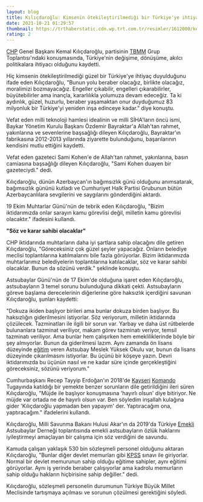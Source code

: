 ```yaml
--- 
layout: blog
title: Kılıçdaroğlu: Kimsenin ötekileştirilmediği bir Türkiye'ye ihtiyaç var
date: 2021-10-21 01:29:57
thumbnail: https://trthaberstatic.cdn.wp.trt.com.tr/resimler/1612000/kemal-kilicdaroglu-aa-1612807.jpg
rating: 2
---
```

<p>
	<a href="https://www.trthaber.com/etiket/chp/" target="_blank">CHP</a> Genel Başkanı Kemal Kılıçdaroğlu, partisinin <a href="https://www.trthaber.com/etiket/tbmm/" target="_blank">TBMM</a> Grup Toplantısı'ndaki konuşmasında, Türkiye'nin değişime, dönüşüme, akılcı politikalara ihtiyacı olduğunu kaydetti.</p>
<p>
	Hiç kimsenin ötekileştirilmediği güzel bir Türkiye'ye ihtiyaç duyulduğunu ifade eden Kılıçdaroğlu, "Bunun yolu beraber olacağız, birlikte olacağız, moralimizi bozmayacağız. Engeller çıkabilir, engelleri çıkarabilirler, büyütebilirler ama inançla, kararlılıkla yolumuza devam edeceğiz. Ta ki aydınlık, güzel, huzurlu, beraber yaşamaktan onur duyduğumuz 83 milyonluk bir Türkiye'yi yeniden inşa edinceye kadar." diye konuştu.</p>
<p>
	Vefat eden milli teknoloji hamlesi idealinin ve milli SİHA'ların öncü ismi, Baykar Yönetim Kurulu Başkanı Özdemir Bayraktar'a Allah'tan rahmet, yakınlarına ve sevenlerine başsağlığı dileyen Kılıçdaroğlu, Bayraktar'ın fabrikasına 2012-2013 yıllarında ziyarette bulunduğunu, başarılarının kendisini mutlu ettiğini kaydetti.</p>
<p>
	Vefat eden gazeteci Sami Kohen'e de Allah'tan rahmet, yakınlarına, basın camiasına başsağlığı dileyen Kılıçdaroğlu, "Sami Kohen duayen bir gazeteciydi." dedi.</p>
<p>
	Kılıçdaroğlu, dünün Azerbaycan'ın bağımsızlık günü olduğunu anımsatarak, bağımsızlık gününü kutladı ve Cumhuriyet Halk Partisi Grubunun bütün Azerbaycanlılara sevgilerini ve saygılarını gönderdiğini aktardı.</p>
<p>
	19 Ekim Muhtarlar Günü'nün de tebrik eden Kılıçdaroğlu, "Bizim iktidarımızda onlar sarayın kamu görevlisi değil, milletin kamu görevlisi olacaktır." ifadesini kullandı.</p>
<p>
	<strong>"Söz ve karar sahibi olacaklar"</strong></p>
<p>
	CHP iktidarında muhtarların daha iyi şartlara sahip olacağını dile getiren Kılıçdaroğlu, "Göreceksiniz çok güzel şeyler yapacağız. Onların belediye meclisi toplantılarına katılmalarını bile fazla görüyorlar. Bizim iktidarımızda muhtarlarımız belediyelerin toplantılarına katılacaklar, söz ve karar sahibi olacaklar. Bunun da sözünü verdik." şeklinde konuştu.</p>
<p>
	Astsubaylar Günü'nün de 17 Ekim'de olduğuna işaret eden Kılıçdaroğlu, astsubayların 3 temel sorunu bulunduğuna dikkati çekti. Astsubayların göreve başlama derecelerinin diğerlerine göre haksızlık içerdiğini savunan Kılıçdaroğlu, şunları kaydetti:</p>
<p>
	"Dokuza ikiden başlıyor birileri ama bunlar dokuza birden başlıyor. Bu haksızlığın giderilmesini istiyorlar. Söz veriyorum, milletin iktidarında çözülecek. Tazminatları ile ilgili bir sorun var. Yarbay ve daha üst rütbelerde bulunanlara tazminat veriliyor, makam görev tazminatı veriyor, temsil tazminatı veriliyor. Ama bunlar hem çalışırken hem emekliliklerinde böyle bir şey almıyorlar. Bunun da giderilmesi lazım. Aynı zamanda ön lisans düzeyinde <a href="https://www.trthaber.com/etiket/egitim/" target="_blank">eğitim</a> veren Astsubay Meslek Yüksek Okulu var, bunun da lisans düzeyinde çıkarılmasını istiyorlar. Bu üçünü bir köşeye yazın. Devri iktidarımızda bu üçünün nasıl ve ne kadar süre içinde gerçekleştiğini göreceksiniz, sözünü veriyorum."</p>
<p>
	Cumhurbaşkanı Recep Tayyip Erdoğan'ın 2018'de <a href="https://www.trthaber.com/etiket/kayseri/" target="_blank">Kayseri</a> <a href="https://www.trthaber.com/etiket/komando/" target="_blank">Komando</a> Tugayında katıldığı bir yemekte benzer sorunların dile getirildiğini ileri süren Kılıçdaroğlu, "Müjde ile başlıyor konuşmasına 'hayırlı olsun' diye bitiriyor. Ne müjde var ortada ne de hayırlı olsun var. Ben söyledim inşallah kulağına gider 'Kılıçdaroğlu yapmadan ben yapayım' der. Yaptıracağım ona, yaptıracağım." ifadelerini kullandı.</p>
<p>
	Kılıçdaroğlu, Milli Savunma Bakanı Hulusi Akar'ın da 2019'da Türkiye <a href="https://www.trthaber.com/etiket/emekli/" target="_blank">Emekli</a> Astsubaylar Derneği toplantısında emekli astsubayların özlük haklarını iyileştirmeyi amaçlayan bir çalışma için söz verdiğini de savundu.</p>
<p>
	Kamuda çalışan yaklaşık 530 bin sözleşmeli personel olduğunu aktaran Kılıçdaroğlu, "Bunlar diğer devlet memurları gibi <a href="https://www.trthaber.com/etiket/kpss/" target="_blank">KPSS</a> sınavı ile giriyorlar. Normal bir devlet memurunun sahip olduğu eğitime sahipler, aynı eğitimi görüyorlar. Aynı iş yerinde beraber çalışıyorlar ama kadrolu memurların sahip olduğu hakların hiçbirisine sahip değiller." dedi.</p>
<p>
	Kılıçdaroğlu, sözleşmeli personelin durumunun Türkiye Büyük Millet Meclisinde tartışmaya açılması ve sorunun çözülmesi gerektiğini söyledi.</p>